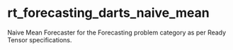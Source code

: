 # rt_forecasting_darts_naive_mean
Naive Mean Forecaster for the Forecasting problem category as per Ready Tensor specifications.
